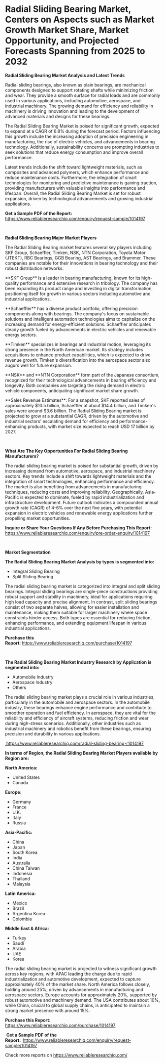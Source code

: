 <p><h1>Radial Sliding Bearing Market, Centers on Aspects such as Market Growth Market Share, Market Opportunity, and Projected Forecasts Spanning from 2025 to 2032</h1></p><p><strong>Radial Sliding Bearing Market Analysis and Latest Trends</strong></p>
<p><p>Radial sliding bearings, also known as plain bearings, are mechanical components designed to support rotating shafts while minimizing friction and wear. They provide a smooth surface for radial loads and are commonly used in various applications, including automotive, aerospace, and industrial machinery. The growing demand for efficiency and reliability in machinery is driving innovation and leading to the development of advanced materials and designs for these bearings.</p><p>The Radial Sliding Bearing Market is poised for significant growth, expected to expand at a CAGR of 6.8% during the forecast period. Factors influencing this growth include the increasing adoption of precision engineering in manufacturing, the rise of electric vehicles, and advancements in bearing technology. Additionally, sustainability concerns are prompting industries to seek solutions that reduce energy consumption and improve overall performance.</p><p>Latest trends include the shift toward lightweight materials, such as composites and advanced polymers, which enhance performance and reduce maintenance costs. Furthermore, the integration of smart technologies for monitoring and predictive maintenance is gaining traction, providing manufacturers with valuable insights into performance and lifespan. Overall, the Radial Sliding Bearing Market is set for robust expansion, driven by technological advancements and growing industrial applications.</p></p>
<p><strong>Get a Sample PDF of the Report:&nbsp;</strong> <a href="https://www.reliableresearchiq.com/enquiry/request-sample/1014197?utm_campaign=2797&utm_medium=2&utm_source=Github&utm_content=ia&utm_term=06032025&utm_id=radial-sliding-bearing">https://www.reliableresearchiq.com/enquiry/request-sample/1014197</a></p>
<p>&nbsp;</p>
<p><strong>Radial Sliding Bearing Major Market Players</strong></p>
<p><p>The Radial Sliding Bearing market features several key players including SKF Group, Schaeffler, Timken, NSK, NTN Corporation, Toyota Motor (JTEKT), RBC Bearings, GGB Bearing, AST Bearings, and Brammer. These companies are notable for their innovations in bearing technology and their robust distribution networks.</p><p>**SKF Group** is a leader in bearing manufacturing, known for its high-quality performance and extensive research in tribology. The company has been expanding its product range and investing in digital transformation, positioning itself for growth in various sectors including automotive and industrial applications. </p><p>**Schaeffler** has a diverse product portfolio, offering precision components along with bearings. The company's focus on sustainable solutions and intelligent automation technologies aims to capitalize on the increasing demand for energy-efficient solutions. Schaeffler anticipates steady growth fueled by advancements in electric vehicles and renewable energy sectors.</p><p>**Timken** specializes in bearings and industrial motion, leveraging its strong presence in the North American market. Its strategy includes acquisitions to enhance product capabilities, which is expected to drive revenue growth. Timken's diversification into the aerospace sector also augurs well for future expansion.</p><p>**NSK** and **NTN Corporation** form part of the Japanese consortium, recognized for their technological advancements in bearing efficiency and longevity. Both companies are targeting the rising demand in electric vehicle components, anticipating significant market share growth.</p><p>**Sales Revenue Estimates**: For a snapshot, SKF reported sales of approximately $10.5 billion, Schaeffler at about $14.4 billion, and Timken's sales were around $3.6 billion. The Radial Sliding Bearing market is projected to grow at a substantial CAGR, driven by the automotive and industrial sectors' escalating demand for efficiency and performance-enhancing products, with market size expected to reach USD 17 billion by 2027.</p></p>
<p>&nbsp;</p>
<p><strong>What Are The Key Opportunities For Radial Sliding Bearing Manufacturers?</strong></p>
<p><p>The radial sliding bearing market is poised for substantial growth, driven by increasing demand from automotive, aerospace, and industrial machinery sectors. Key trends include a shift towards lightweight materials and the integration of smart technologies, enhancing performance and efficiency. The market is also benefiting from advancements in manufacturing techniques, reducing costs and improving reliability. Geographically, Asia-Pacific is expected to dominate, fueled by rapid industrialization and infrastructure development. Future outlook indicates a compounded annual growth rate (CAGR) of 4-6% over the next five years, with potential expansion in electric vehicles and renewable energy applications further propelling market opportunities.</p></p>
<p><strong>Inquire or Share Your Questions If Any Before Purchasing This Report:</strong> <a href="https://www.reliableresearchiq.com/enquiry/pre-order-enquiry/1014197?utm_campaign=2797&utm_medium=2&utm_source=Github&utm_content=ia&utm_term=06032025&utm_id=radial-sliding-bearing">https://www.reliableresearchiq.com/enquiry/pre-order-enquiry/1014197</a></p>
<p>&nbsp;</p>
<p><strong>Market Segmentation</strong></p>
<p><strong>The Radial Sliding Bearing Market Analysis by types is segmented into:</strong></p>
<p><ul><li>Integral Sliding Bearing</li><li>Split Sliding Bearing</li></ul></p>
<p><p>The radial sliding bearing market is categorized into integral and split sliding bearings. Integral sliding bearings are single-piece constructions providing robust support and stability in machinery, ideal for applications requiring high load capacity and precise alignment. In contrast, split sliding bearings consist of two separate halves, allowing for easier installation and maintenance, making them suitable for larger machinery where space constraints hinder access. Both types are essential for reducing friction, enhancing performance, and extending equipment lifespan in various industrial applications.</p></p>
<p><strong>Purchase this Report:&nbsp;</strong><a href="https://www.reliableresearchiq.com/purchase/1014197?utm_campaign=2797&utm_medium=2&utm_source=Github&utm_content=ia&utm_term=06032025&utm_id=radial-sliding-bearing">https://www.reliableresearchiq.com/purchase/1014197</a></p>
<p>&nbsp;</p>
<p><strong>The Radial Sliding Bearing Market Industry Research by Application is segmented into:</strong></p>
<p><ul><li>Automobile Industry</li><li>Aerospace Industry</li><li>Others</li></ul></p>
<p><p>The radial sliding bearing market plays a crucial role in various industries, particularly in the automobile and aerospace sectors. In the automobile industry, these bearings enhance engine performance and contribute to smoother operation and fuel efficiency. In aerospace, they are vital for the reliability and efficiency of aircraft systems, reducing friction and wear during high-stress scenarios. Additionally, other industries such as industrial machinery and robotics benefit from these bearings, ensuring precision and durability in various applications.</p></p>
<p><a href="https://www.reliableresearchiq.com/radial-sliding-bearing-r1014197?utm_campaign=2797&utm_medium=2&utm_source=Github&utm_content=ia&utm_term=06032025&utm_id=radial-sliding-bearing">&nbsp;https://www.reliableresearchiq.com/radial-sliding-bearing-r1014197</a></p>
<p><strong>In terms of Region, the Radial Sliding Bearing Market Players available by Region are:</strong></p>
<p>
    <p> <strong> North America: </strong>
        <ul>
            <li>United States</li>
            <li>Canada</li>
        </ul>
        </p> 
    <p> <strong> Europe: </strong>
        <ul>
            <li>Germany</li>
            <li>France</li>
            <li>U.K.</li>
            <li>Italy</li>
            <li>Russia</li>
        </ul>
        </p> 
    <p> <strong> Asia-Pacific: </strong>
        <ul>
            <li>China</li>
            <li>Japan</li>
            <li>South Korea</li>
            <li>India</li>
            <li>Australia</li>
            <li>China Taiwan</li>
            <li>Indonesia</li>
            <li>Thailand</li>
            <li>Malaysia</li>
        </ul>
        </p> 
    <p> <strong> Latin America: </strong>
        <ul>
            <li>Mexico</li>
            <li>Brazil</li>
            <li>Argentina Korea</li>
            <li>Colombia</li>
        </ul>
        </p> 
    <p> <strong> Middle East & Africa: </strong>
        <ul>
            <li>Turkey</li>
            <li>Saudi</li>
            <li>Arabia</li>
            <li>UAE</li>
            <li>Korea</li>
        </ul>
    </p>
    </p>
<p><p>The radial sliding bearing market is projected to witness significant growth across key regions, with APAC leading the charge due to rapid industrialization and automotive development, expected to capture approximately 40% of the market share. North America follows closely, holding around 25%, driven by advancements in manufacturing and aerospace sectors. Europe accounts for approximately 20%, supported by robust automotive and machinery demand. The USA contributes about 10%, while China, crucial to global supply chains, is anticipated to maintain a strong market presence with around 15%.</p></p>
<p><strong>Purchase this Report: </strong><a href="https://www.reliableresearchiq.com/purchase/1014197?utm_campaign=2797&utm_medium=2&utm_source=Github&utm_content=ia&utm_term=06032025&utm_id=radial-sliding-bearing">https://www.reliableresearchiq.com/purchase/1014197</a></p>
<p>&nbsp;<strong>Get a Sample PDF of the Report:&nbsp;&nbsp;</strong><a href="https://www.reliableresearchiq.com/enquiry/request-sample/1014197?utm_campaign=2797&utm_medium=2&utm_source=Github&utm_content=ia&utm_term=06032025&utm_id=radial-sliding-bearing">https://www.reliableresearchiq.com/enquiry/request-sample/1014197</a></p>
<p><strong></strong></p>
<p>Check more reports on <a href="https://www.reliableresearchiq.com/?utm_campaign=2797&utm_medium=2&utm_source=Github&utm_content=ia&utm_term=06032025&utm_id=radial-sliding-bearing">https://www.reliableresearchiq.com/</a></p>
